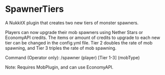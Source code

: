 # SpawnerTiers
A NukkitX plugin that creates two new tiers of monster spawners.

Players can now upgrade their mob spawners using Nether Stars or EconomyAPI credits. The items or amount of credits to upgrade to each new tier can be changed in the config.yml file. Tier 2 doubles the rate of mob spawning, and Tier 3 triples the rate of mob spawning.

Command (Operator only): /spawner (player) [Tier 1-3] (mobType)

Note: Requires MobPlugin, and can use EconomyAPI.
